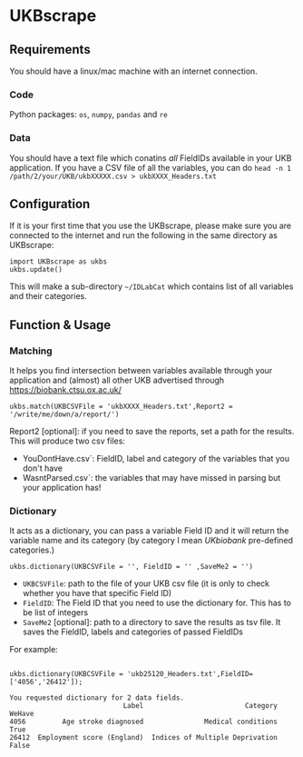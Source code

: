 # UKBscrape

## Requirements

You should have a linux/mac machine with an internet connection. 

### Code
Python packages: `os`, `numpy`, `pandas` and `re`

### Data
You should have a text file which conatins _all_ FieldIDs available in your UKB application. If you have a CSV file of all the variables, you can do 
`head -n 1 /path/2/your/UKB/ukbXXXXX.csv > ukbXXXX_Headers.txt`

## Configuration

If it is your first time that you use the UKBscrape, please make sure you are connected to the internet and run the following in the same directory as UKBscrape: 

```
import UKBscrape as ukbs
ukbs.update()
```

This will make a sub-directory `~/IDLabCat` which contains list of all variables and their categories.


## Function & Usage

### Matching 
It helps you find intersection between variables available through your application and (almost) all other UKB advertised through https://biobank.ctsu.ox.ac.uk/

```
ukbs.match(UKBCSVFile = 'ukbXXXX_Headers.txt',Report2 = '/write/me/down/a/report/')
```

Report2 [optional]: if you need to save the reports, set a path for the results. 
This will produce two csv files: 
* YouDontHave.csv`: FieldID, label and category of the variables that you don't have
* WasntParsed.csv`: the variables that may have missed in parsing but your application has! 

### Dictionary 
It acts as a dictionary, you can pass a variable Field ID and it will return the variable name and its category (by category I mean *UKbiobank* pre-defined categories.)
```
ukbs.dictionary(UKBCSVFile = '', FieldID = '' ,SaveMe2 = '')
```

* `UKBCSVFile`: path to the file of your UKB csv file (it is only to check whether you have that specific Field ID)
* `FieldID`: The Field ID that you need to use the dictionary for. This has to be list of integers
* `SaveMe2` [optional]: path to a directory to save the results as tsv file. It saves the FieldID, labels and categories of passed FieldIDs

For example:

```

ukbs.dictionary(UKBCSVFile = 'ukb25120_Headers.txt',FieldID=['4056','26412']);

You requested dictionary for 2 data fields.
                            Label                         Category WeHave
4056         Age stroke diagnosed               Medical conditions   True
26412  Employment score (England)  Indices of Multiple Deprivation  False
```

